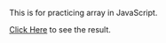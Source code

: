 This is for practicing array in JavaScript.

[Click Here](https://wanton-idol.github.io/JavaScript/Array%20Cardio-1/) to see the result.
